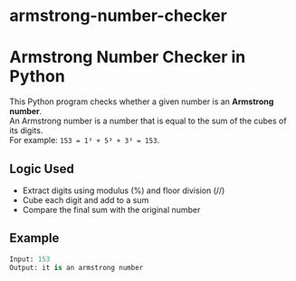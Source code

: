 # armstrong-number-checker
# Armstrong Number Checker in Python

This Python program checks whether a given number is an **Armstrong number**.  
An Armstrong number is a number that is equal to the sum of the cubes of its digits.  
For example: `153 = 1³ + 5³ + 3³ = 153`.

##  Logic Used
- Extract digits using modulus (%) and floor division (//)
- Cube each digit and add to a sum
- Compare the final sum with the original number

##  Example
```python
Input: 153  
Output: it is an armstrong number
